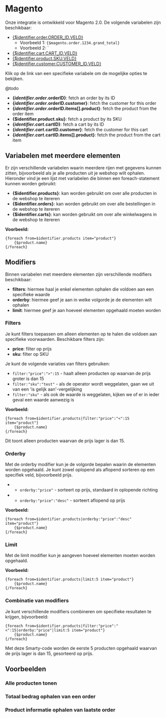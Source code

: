 # Magento

Onze integratie is ontwikkeld voor Magento 2.0. De volgende variabelen zijn beschikbaar:
- [{$identifier.order.ORDER_ID.VELD}](https://adobe-commerce.redoc.ly/2.4.7-admin/tag/ordersid#operation/GetV1OrdersId)
    - Voorbeeld 1: `{$magento.order.1234.grand_total}`
    - Voorbeeld 2: `
- [{$identifier.cart.CART_ID.VELD}](https://adobe-commerce.redoc.ly/2.4.7-admin/tag/cartscartId#operation/GetV1CartsCartId)
- [{$identifier.product.SKU.VELD}](https://adobe-commerce.redoc.ly/2.4.7-admin/tag/productssku#operation/GetV1ProductsSku)
- [{$identifier.customer.CUSTOMER_ID.VELD}](https://adobe-commerce.redoc.ly/2.4.7-admin/tag/customerscustomerId#operation/GetV1CustomersCustomerId)

Klik op de link van een specifieke variabele om de mogelijke opties te bekijken.

@todo
* **{$identifier.order.$orderID}**: fetch an order by its ID
* **{$identifier.order.$orderID.customer}**: fetch the customer for this order
* **{$identifier.order.$orderID.items[].product}**: fetch the product from the order item
* **{$identifier.product.sku}**: fetch a product by its SKU
* **{$identifier.cart.$cartID}**: fetch a cart by its ID
* **{$identifier.cart.$cartID.customer}**: fetch the customer for this cart
* **{$identifier.cart.$cartID.items[].product}**: fetch the product from the cart item

## Variabelen met meerdere elementen

Er zijn verschillende variabelen waarin meerdere rijen met gegevens kunnen zitten, bijvoorbeeld als je alle producten uit je webshop wilt ophalen. 
Hieronder vind je een lijst met variabelen die binnen een foreach-statement kunnen worden gebruikt:

* **{$identifier.products}**: kan worden gebruikt om over alle producten in de webshop te itereren
* **{$identifier.orders}**: kan worden gebruikt om over alle bestellingen in de webshop te itereren
* **{$identifier.carts}**: kan worden gebruikt om over alle winkelwagens in de webshop te itereren

**Voorbeeld:**
```text
{foreach from=$identifier.products item="product"}
    {$product.name}
{/foreach}
```

## Modifiers
Binnen variabelen met meerdere elementen zijn verschillende modifiers beschikbaar:

* **filters**: hiermee haal je enkel elementen ophalen die voldoen aan een specifieke waarde
* **orderby**: hiermee geef je aan in welke volgorde je de elementen wilt ophalen
* **limit**: hiermee geef je aan hoeveel elementen opgehaald moeten worden

### Filters
Je kunt filters toepassen om alleen elementen op te halen die voldoen aan specifieke voorwaarden. 
Beschikbare filters zijn:
* **price**: filter op prijs
* **sku**: filter op SKU

Je kunt de volgende variaties van filters gebruiken:
* `filter:"price":">":15` - haalt alleen producten op waarvan de prijs groter is dan 15
* `filter:"sku":"test"` - als de operator wordt weggelaten, gaan we uit van een 'is gelijk aan'-vergelijking
* `filter:"sku"` - als ook de waarde is weggelaten, kijken we of er in ieder geval een waarde aanwezig is

**Voorbeeld:**
```text
{foreach from=$identifier.products|filter:"price":"<":15 item="product"}
    {$product.name}
{/foreach}
```
Dit toont alleen producten waarvan de prijs lager is dan 15.

### Orderby
Met de orderby modifier kun je de volgorde bepalen waarin de elementen worden opgehaald. 
Je kunt zowel oplopend als aflopend sorteren op een specifiek veld, bijvoorbeeld prijs.

- * `orderby:"price"` - sorteert op prijs, standaard in oplopende richting    
- * `orderby:"price":"desc"` - sorteert aflopend op prijs

**Voorbeeld:**
```text
{foreach from=$identifier.products|orderby:"price":"desc" item="product"}
    {$product.name}
{/foreach}
```

### Limit 
Met de limit modifier kun je aangeven hoeveel elementen moeten worden opgehaald.

**Voorbeeld:**
```text
{foreach from=$identifier.products|limit:5 item="product"}
    {$product.name}
{/foreach}
```

### Combinatie van modifiers
Je kunt verschillende modifiers combineren om specifieke resultaten te krijgen, bijvoorbeeld:

```text
{foreach from=$identifier.products|filter:"price":"<":15|orderby:"price"|limit:5 item="product"}
    {$product.name}
{/foreach}
```

Met deze Smarty-code worden de eerste 5 producten opgehaald waarvan de prijs lager is dan 15, gesorteerd op prijs.

## Voorbeelden

### Alle producten tonen


### Totaal bedrag ophalen van een order


### Product informatie ophalen van laatste order
